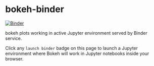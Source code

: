# bokeh-binder

[![Binder](http://mybinder.org/badge.svg)](http://beta.mybinder.org/v2/gh/fomightez/bokeh-binderized/master?filepath=index.ipynb)

bokeh plots working in active Jupyter environment served by Binder service.

Click any `launch binder` badge on this page to launch a Jupyter environment where Bokeh will work in Jupyter notebooks inside your browser.
